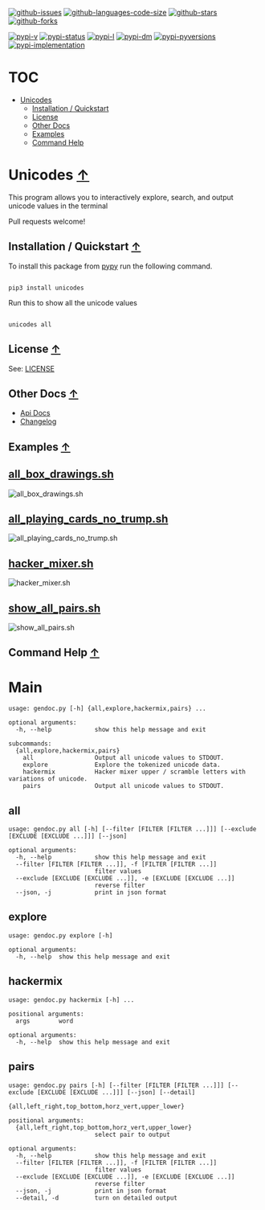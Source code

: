 [![github-issues](https://img.shields.io/github/issues/shollingsworth/unicodes?style=plastic "github-issues")](https://github.com/shollingsworth/unicodes/issues) [![github-languages-code-size](https://img.shields.io/github/languages/code-size/shollingsworth/unicodes?style=plastic "github-languages-code-size")](https://github.com/shollingsworth/unicodes) [![github-stars](https://img.shields.io/github/stars/shollingsworth/unicodes?style=plastic "github-stars")](https://github.com/shollingsworth/unicodes/stargazers) [![github-forks](https://img.shields.io/github/forks/shollingsworth/unicodes?style=plastic "github-forks")](https://github.com/shollingsworth/unicodes/network/members) 

[![pypi-v](https://img.shields.io/pypi/v/unicodes?style=plastic "pypi-v")](https://pypi.org/project/unicodes) [![pypi-status](https://img.shields.io/pypi/status/unicodes?style=plastic "pypi-status")](https://pypi.org/project/unicodes) [![pypi-l](https://img.shields.io/pypi/l/unicodes?style=plastic "pypi-l")](https://pypi.org/project/unicodes) [![pypi-dm](https://img.shields.io/pypi/dm/unicodes?style=plastic "pypi-dm")](https://pypi.org/project/unicodes) [![pypi-pyversions](https://img.shields.io/pypi/pyversions/unicodes?style=plastic "pypi-pyversions")](https://pypi.org/project/unicodes) [![pypi-implementation](https://img.shields.io/pypi/implementation/unicodes?style=plastic "pypi-implementation")](https://pypi.org/project/unicodes) 

# TOC
* [Unicodes](#unicodes-)
   * [Installation / Quickstart](#installation---quickstart-)
   * [License](#license-)
   * [Other Docs](#other-docs-)
   * [Examples](#examples-)
   * [Command Help](#command-help-)


# Unicodes [&#8593;](#toc)
This program allows you to interactively explore, search, and output unicode values in the terminal

Pull requests welcome!
## Installation / Quickstart [&#8593;](#toc)
To install this package from [pypy](https://pypi.org/project/unicodes/) run the following command.


```

pip3 install unicodes

```


Run this to show all the unicode values


```

unicodes all

```

## License [&#8593;](#toc)
See: [LICENSE](./LICENSE)
## Other Docs [&#8593;](#toc)
* [Api Docs](https://shollingsworth.github.io/unicodes/)
* [Changelog](./CHANGELOG.md)
## Examples [&#8593;](#toc)
## [all_box_drawings.sh](https://github.com/shollingsworth/unicodes/media/demo/all_box_drawings.sh)
![all_box_drawings.sh](https://raw.githubusercontent.com/shollingsworth/unicodes/media/all_box_drawings.sh.png)
## [all_playing_cards_no_trump.sh](https://github.com/shollingsworth/unicodes/media/demo/all_playing_cards_no_trump.sh)
![all_playing_cards_no_trump.sh](https://raw.githubusercontent.com/shollingsworth/unicodes/media/all_playing_cards_no_trump.sh.png)
## [hacker_mixer.sh](https://github.com/shollingsworth/unicodes/media/demo/hacker_mixer.sh)
![hacker_mixer.sh](https://raw.githubusercontent.com/shollingsworth/unicodes/media/hacker_mixer.sh.png)
## [show_all_pairs.sh](https://github.com/shollingsworth/unicodes/media/demo/show_all_pairs.sh)
![show_all_pairs.sh](https://raw.githubusercontent.com/shollingsworth/unicodes/media/show_all_pairs.sh.png)
## Command Help [&#8593;](#toc)
# Main
```
usage: gendoc.py [-h] {all,explore,hackermix,pairs} ...

optional arguments:
  -h, --help            show this help message and exit

subcommands:
  {all,explore,hackermix,pairs}
    all                 Output all unicode values to STDOUT.
    explore             Explore the tokenized unicode data.
    hackermix           Hacker mixer upper / scramble letters with variations of unicode.
    pairs               Output all unicode values to STDOUT.

```
## all
```
usage: gendoc.py all [-h] [--filter [FILTER [FILTER ...]]] [--exclude [EXCLUDE [EXCLUDE ...]]] [--json]

optional arguments:
  -h, --help            show this help message and exit
  --filter [FILTER [FILTER ...]], -f [FILTER [FILTER ...]]
                        filter values
  --exclude [EXCLUDE [EXCLUDE ...]], -e [EXCLUDE [EXCLUDE ...]]
                        reverse filter
  --json, -j            print in json format

```
## explore
```
usage: gendoc.py explore [-h]

optional arguments:
  -h, --help  show this help message and exit

```
## hackermix
```
usage: gendoc.py hackermix [-h] ...

positional arguments:
  args        word

optional arguments:
  -h, --help  show this help message and exit

```
## pairs
```
usage: gendoc.py pairs [-h] [--filter [FILTER [FILTER ...]]] [--exclude [EXCLUDE [EXCLUDE ...]]] [--json] [--detail]
                       {all,left_right,top_bottom,horz_vert,upper_lower}

positional arguments:
  {all,left_right,top_bottom,horz_vert,upper_lower}
                        select pair to output

optional arguments:
  -h, --help            show this help message and exit
  --filter [FILTER [FILTER ...]], -f [FILTER [FILTER ...]]
                        filter values
  --exclude [EXCLUDE [EXCLUDE ...]], -e [EXCLUDE [EXCLUDE ...]]
                        reverse filter
  --json, -j            print in json format
  --detail, -d          turn on detailed output

```
